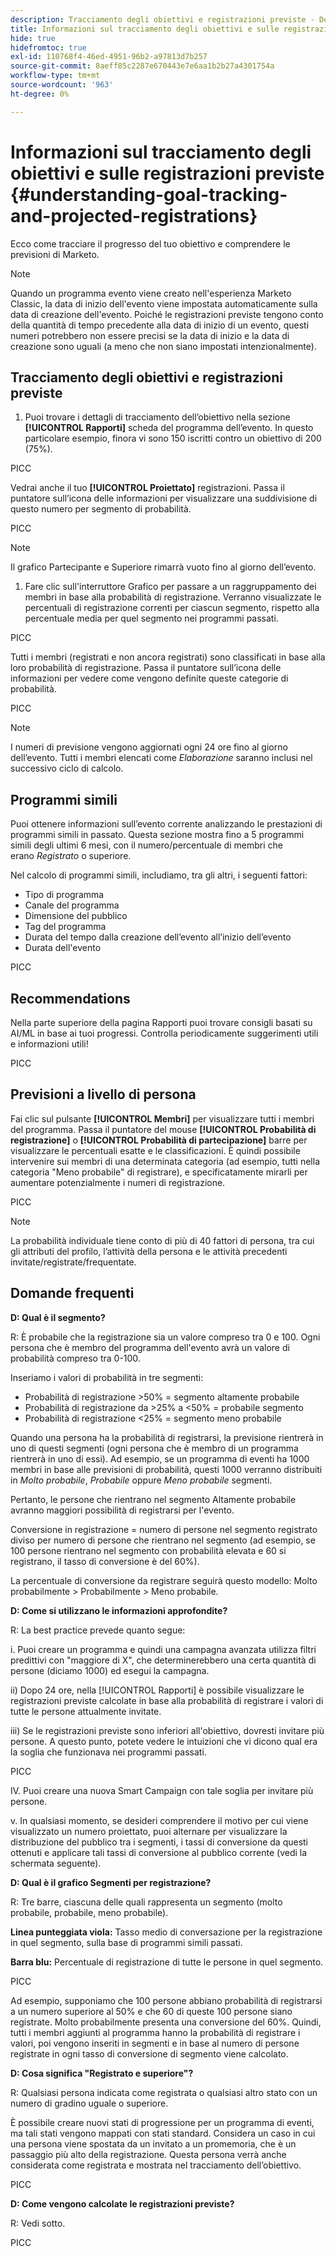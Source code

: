 ```yaml
---
description: Tracciamento degli obiettivi e registrazioni previste - Documenti Marketo - Documentazione del prodotto
title: Informazioni sul tracciamento degli obiettivi e sulle registrazioni previste
hide: true
hidefromtoc: true
exl-id: 110768f4-46ed-4951-96b2-a97813d7b257
source-git-commit: 8aeff85c2287e670443e7e6aa1b2b27a4301754a
workflow-type: tm+mt
source-wordcount: '963'
ht-degree: 0%

---
```


# Informazioni sul tracciamento degli obiettivi e sulle registrazioni previste {#understanding-goal-tracking-and-projected-registrations}

Ecco come tracciare il progresso del tuo obiettivo e comprendere le previsioni di Marketo.

>[!NOTE]
>
>Quando un programma evento viene creato nell&#39;esperienza Marketo Classic, la data di inizio dell&#39;evento viene impostata automaticamente sulla data di creazione dell&#39;evento. Poiché le registrazioni previste tengono conto della quantità di tempo precedente alla data di inizio di un evento, questi numeri potrebbero non essere precisi se la data di inizio e la data di creazione sono uguali (a meno che non siano impostati intenzionalmente).

## Tracciamento degli obiettivi e registrazioni previste

1. Puoi trovare i dettagli di tracciamento dell’obiettivo nella sezione **[!UICONTROL Rapporti]** scheda del programma dell’evento. In questo particolare esempio, finora vi sono 150 iscritti contro un obiettivo di 200 (75%).

PICC

Vedrai anche il tuo **[!UICONTROL Proiettato]** registrazioni. Passa il puntatore sull’icona delle informazioni per visualizzare una suddivisione di questo numero per segmento di probabilità.

PICC

>[!NOTE]
>
>Il grafico Partecipante e Superiore rimarrà vuoto fino al giorno dell’evento.

1. Fare clic sull&#39;interruttore Grafico per passare a un raggruppamento dei membri in base alla probabilità di registrazione. Verranno visualizzate le percentuali di registrazione correnti per ciascun segmento, rispetto alla percentuale media per quel segmento nei programmi passati.

PICC

Tutti i membri (registrati e non ancora registrati) sono classificati in base alla loro probabilità di registrazione. Passa il puntatore sull’icona delle informazioni per vedere come vengono definite queste categorie di probabilità.

PICC

>[!NOTE]
>
>I numeri di previsione vengono aggiornati ogni 24 ore fino al giorno dell’evento. Tutti i membri elencati come _Elaborazione_ saranno inclusi nel successivo ciclo di calcolo.

## Programmi simili

Puoi ottenere informazioni sull’evento corrente analizzando le prestazioni di programmi simili in passato. Questa sezione mostra fino a 5 programmi simili degli ultimi 6 mesi, con il numero/percentuale di membri che erano _Registrato_ o superiore.

Nel calcolo di programmi simili, includiamo, tra gli altri, i seguenti fattori:

* Tipo di programma
* Canale del programma
* Dimensione del pubblico
* Tag del programma
* Durata del tempo dalla creazione dell’evento all’inizio dell’evento
* Durata dell&#39;evento

PICC

## Recommendations

Nella parte superiore della pagina Rapporti puoi trovare consigli basati su AI/ML in base ai tuoi progressi. Controlla periodicamente suggerimenti utili e informazioni utili!

PICC

## Previsioni a livello di persona

Fai clic sul pulsante **[!UICONTROL Membri]** per visualizzare tutti i membri del programma. Passa il puntatore del mouse **[!UICONTROL Probabilità di registrazione]** o **[!UICONTROL Probabilità di partecipazione]** barre per visualizzare le percentuali esatte e le classificazioni. È quindi possibile intervenire sui membri di una determinata categoria (ad esempio, tutti nella categoria &quot;Meno probabile&quot; di registrare), e specificatamente mirarli per aumentare potenzialmente i numeri di registrazione.

PICC

>[!NOTE]
>
>La probabilità individuale tiene conto di più di 40 fattori di persona, tra cui gli attributi del profilo, l’attività della persona e le attività precedenti invitate/registrate/frequentate.

## Domande frequenti

**D: Qual è il segmento?**

R: È probabile che la registrazione sia un valore compreso tra 0 e 100. Ogni persona che è membro del programma dell&#39;evento avrà un valore di probabilità compreso tra 0-100.

Inseriamo i valori di probabilità in tre segmenti:

* Probabilità di registrazione >50% = segmento altamente probabile
* Probabilità di registrazione da >25% a &lt;50% = probabile segmento
* Probabilità di registrazione &lt;25% = segmento meno probabile

Quando una persona ha la probabilità di registrarsi, la previsione rientrerà in uno di questi segmenti (ogni persona che è membro di un programma rientrerà in uno di essi). Ad esempio, se un programma di eventi ha 1000 membri in base alle previsioni di probabilità, questi 1000 verranno distribuiti in _Molto probabile_, _Probabile_ oppure _Meno probabile_ segmenti.

Pertanto, le persone che rientrano nel segmento Altamente probabile avranno maggiori possibilità di registrarsi per l&#39;evento.

Conversione in registrazione = numero di persone nel segmento registrato diviso per numero di persone che rientrano nel segmento (ad esempio, se 100 persone rientrano nel segmento con probabilità elevata e 60 si registrano, il tasso di conversione è del 60%).

La percentuale di conversione da registrare seguirà questo modello: Molto probabilmente > Probabilmente > Meno probabile.

**D: Come si utilizzano le informazioni approfondite?**

R: La best practice prevede quanto segue:

i. Puoi creare un programma e quindi una campagna avanzata utilizza filtri predittivi con &quot;maggiore di X&quot;, che determinerebbero una certa quantità di persone (diciamo 1000) ed esegui la campagna.

ii) Dopo 24 ore, nella [!UICONTROL Rapporti] è possibile visualizzare le registrazioni previste calcolate in base alla probabilità di registrare i valori di tutte le persone attualmente invitate.

iii) Se le registrazioni previste sono inferiori all&#39;obiettivo, dovresti invitare più persone. A questo punto, potete vedere le intuizioni che vi dicono qual era la soglia che funzionava nei programmi passati.

PICC

IV. Puoi creare una nuova Smart Campaign con tale soglia per invitare più persone.

v. In qualsiasi momento, se desideri comprendere il motivo per cui viene visualizzato un numero proiettato, puoi alternare per visualizzare la distribuzione del pubblico tra i segmenti, i tassi di conversione da questi ottenuti e applicare tali tassi di conversione al pubblico corrente (vedi la schermata seguente).

**D: Qual è il grafico Segmenti per registrazione?**

R: Tre barre, ciascuna delle quali rappresenta un segmento (molto probabile, probabile, meno probabile).

**Linea punteggiata viola:** Tasso medio di conversazione per la registrazione in quel segmento, sulla base di programmi simili passati.

**Barra blu:** Percentuale di registrazione di tutte le persone in quel segmento.

PICC

Ad esempio, supponiamo che 100 persone abbiano probabilità di registrarsi a un numero superiore al 50% e che 60 di queste 100 persone siano registrate. Molto probabilmente presenta una conversione del 60%. Quindi, tutti i membri aggiunti al programma hanno la probabilità di registrare i valori, poi vengono inseriti in segmenti e in base al numero di persone registrate in ogni tasso di conversione di segmento viene calcolato.

**D: Cosa significa &quot;Registrato e superiore&quot;?**

R: Qualsiasi persona indicata come registrata o qualsiasi altro stato con un numero di gradino uguale o superiore.

È possibile creare nuovi stati di progressione per un programma di eventi, ma tali stati vengono mappati con stati standard. Considera un caso in cui una persona viene spostata da un invitato a un promemoria, che è un passaggio più alto della registrazione. Questa persona verrà anche considerata come registrata e mostrata nel tracciamento dell’obiettivo.

PICC

**D: Come vengono calcolate le registrazioni previste?**

R: Vedi sotto.

PICC
